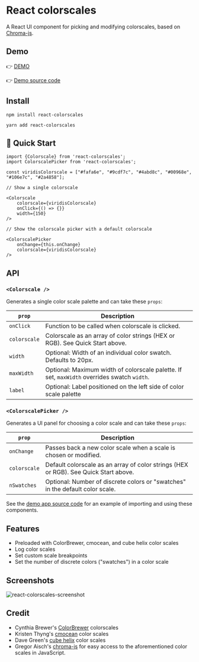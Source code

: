 # React colorscales

A React UI component for picking and modifying colorscales, based on [Chroma-js](https://gka.github.io/chroma.js/).

## Demo

👉 [DEMO](http://react-colorscales.getforge.io/)

👉 [Demo source code](https://github.com/plotly/react-colorscales-demo-app)

## Install

`npm install react-colorscales`

`yarn add react-colorscales`

## 🚗 Quick Start

```
import {Colorscale} from 'react-colorscales';
import ColorscalePicker from 'react-colorscales';

const viridisColorscale = ["#fafa6e", "#9cdf7c", "#4abd8c", "#00968e", "#106e7c", "#2a4858"];

// Show a single colorscale

<Colorscale
    colorscale={viridisColorscale}
    onClick={() => {}}
    width={150}
/>

// Show the colorscale picker with a default colorscale

<ColorscalePicker 
    onChange={this.onChange}
    colorscale={viridisColorscale}
/>
```

## API

### `<Colorscale />`

Generates a single color scale palette and can take these `props`:

| `prop`         | Description                                                                                | 
| -------------- | ------------------------------------------------------------------------------------------ |
| `onClick`      | Function to be called when colorscale is clicked.                                          |
| `colorscale`   | Colorscale as an array of color strings (HEX or RGB). See Quick Start above.               |
| `width`        | Optional: Width of an individual color swatch. Defaults to 20px.                           |
| `maxWidth`     | Optional: Maximum width of colorscale palette. If set, `maxWidth` overrides swatch `width`. |
| `label`        | Optional: Label positioned on the left side of color scale palette                         |


### `<ColorscalePicker />`

Generates a UI panel for choosing a color scale and can take these `props`:

| `prop`         | Description                                                                                | 
| -------------- | ------------------------------------------------------------------------------------------ |
| `onChange`     | Passes back a new color scale when a scale is chosen or modified.                          |
| `colorscale`   | Default colorscale as an array of color strings (HEX or RGB). See Quick Start above.       |
| `nSwatches`    | Optional: Number of discrete colors or "swatches" in the default color scale.              |

See the [demo app source code](https://github.com/plotly/react-colorscales-demo-app/blob/master/src/App.js) for an example of importing and using these components.

## Features

- Preloaded with ColorBrewer, cmocean, and cube helix color scales
- Log color scales
- Set custom scale breakpoints
- Set the number of discrete colors ("swatches") in a color scale

## Screenshots

![react-colorscales-screenshot](https://github.com/plotly/react-colorscale-picker/raw/master/screenshot.png)

## Credit

- Cynthia Brewer's [ColorBrewer](http://colorbrewer2.org/) colorscales
- Kristen Thyng's [cmocean](http://matplotlib.org/cmocean/) color scales
- Dave Green's [cube helix](https://www.mrao.cam.ac.uk/~dag/CUBEHELIX/) color scales
- Gregor Aisch's [chroma-js](https://github.com/gka/chroma.js/) for easy access to the aforementioned color scales in JavaScript.
